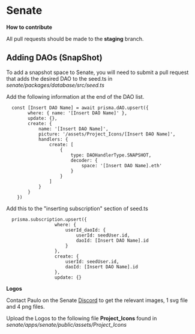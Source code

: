 # Senate

**How to contribute**

All pull requests should be made to the **staging** branch.

## Adding DAOs (SnapShot)

To add a snapshot space to Senate, you will need to submit a pull request that adds the desired DAO  to the seed.ts in _senate/packages/database/src/seed.ts_

Add the following information at the end of the DAO list.

``` 
  const [Insert DAO Name] = await prisma.dAO.upsert({
        where: { name: '[Insert DAO Name]' },
        update: {},
        create: {
            name: '[Insert DAO Name]',
            picture: '/assets/Project_Icons/[Insert DAO Name]',
            handlers: {
                create: [
                    {
                        type: DAOHandlerType.SNAPSHOT,
                        decoder: {
                            space: '[Insert DAO Name].eth'
                        }
                    }
                ]
            }
        }
    })
```

Add this to the "inserting subscription" section of seed.ts


```
  prisma.subscription.upsert({
                  where: {
                      userId_daoId: {
                          userId: seedUser.id,
                          daoId: [Insert DAO Name].id
                      }
                  },
                  create: {
                      userId: seedUser.id,
                      daoId: [Insert DAO Name].id
                  },
                  update: {}
``` 

**Logos**

Contact Paulo on the Senate [Discord]([https://discord.gg/XH5VPpUX](https://discord.gg/XH5VPpUX)) to get the relevant images, 1 svg file and 4 png files.

Upload the Logos to the following file **Project_Icons** found in _senate/apps/senate/public/assets/Project_Icons_




